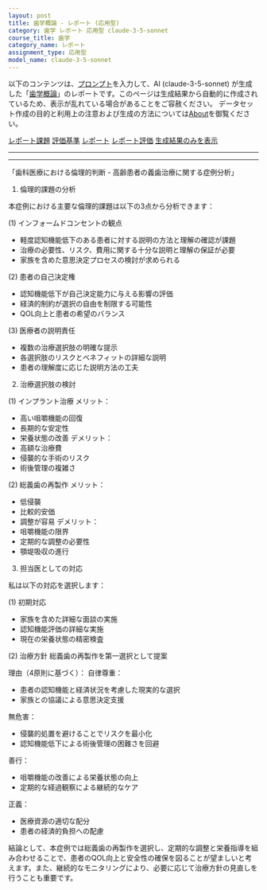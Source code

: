 ```yaml
---
layout: post
title: 歯学概論 - レポート (応用型)
category: 歯学 レポート 応用型 claude-3-5-sonnet
course_title: 歯学
category_name: レポート
assignment_type: 応用型
model_name: claude-3-5-sonnet
---
```


以下のコンテンツは、[プロンプト](https://github.com/takedatoshiyuki/synthetic_assignments/tree/main/generated/歯学/claude-3-5-sonnet/prompt_レポート-応用型.md)を入力して、AI (claude-3-5-sonnet) が生成した「[歯学概論](/contents/歯学/)」のレポートです。このページは生成結果から自動的に作成されているため、表示が乱れている場合があることをご容赦ください。
データセット作成の目的と利用上の注意および生成の方法については[About](/About)を御覧ください。

[レポート課題](../レポート課題-応用型)
[評価基準](../評価基準-応用型)
[レポート](../レポート-応用型)
[レポート評価](../レポート評価-応用型)
[生成結果のみを表示](https://github.com/takedatoshiyuki/synthetic_assignments/tree/main/generated/歯学/claude-3-5-sonnet/レポート-応用型.md)
  

***
***
  
「歯科医療における倫理的判断 - 高齢患者の義歯治療に関する症例分析」

1. 倫理的課題の分析

本症例における主要な倫理的課題は以下の3点から分析できます：

(1) インフォームドコンセントの観点
- 軽度認知機能低下のある患者に対する説明の方法と理解の確認が課題
- 治療の必要性、リスク、費用に関する十分な説明と理解の保証が必要
- 家族を含めた意思決定プロセスの検討が求められる

(2) 患者の自己決定権
- 認知機能低下が自己決定能力に与える影響の評価
- 経済的制約が選択の自由を制限する可能性
- QOL向上と患者の希望のバランス

(3) 医療者の説明責任
- 複数の治療選択肢の明確な提示
- 各選択肢のリスクとベネフィットの詳細な説明
- 患者の理解度に応じた説明方法の工夫

2. 治療選択肢の検討

(1) インプラント治療
メリット：
- 高い咀嚼機能の回復
- 長期的な安定性
- 栄養状態の改善
デメリット：
- 高額な治療費
- 侵襲的な手術のリスク
- 術後管理の複雑さ

(2) 総義歯の再製作
メリット：
- 低侵襲
- 比較的安価
- 調整が容易
デメリット：
- 咀嚼機能の限界
- 定期的な調整の必要性
- 顎堤吸収の進行

3. 担当医としての対応

私は以下の対応を選択します：

(1) 初期対応
- 家族を含めた詳細な面談の実施
- 認知機能評価の詳細な実施
- 現在の栄養状態の精密検査

(2) 治療方針
総義歯の再製作を第一選択として提案

理由（4原則に基づく）：
自律尊重：
- 患者の認知機能と経済状況を考慮した現実的な選択
- 家族との協議による意思決定支援

無危害：
- 侵襲的処置を避けることでリスクを最小化
- 認知機能低下による術後管理の困難さを回避

善行：
- 咀嚼機能の改善による栄養状態の向上
- 定期的な経過観察による継続的なケア

正義：
- 医療資源の適切な配分
- 患者の経済的負担への配慮

結論として、本症例では総義歯の再製作を選択し、定期的な調整と栄養指導を組み合わせることで、患者のQOL向上と安全性の確保を図ることが望ましいと考えます。また、継続的なモニタリングにより、必要に応じて治療方針の見直しを行うことも重要です。
